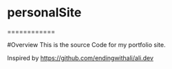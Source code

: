 # personalSite
============

#Overview
This is the source Code for my portfolio site. 

Inspired by https://github.com/endingwithali/ali.dev
